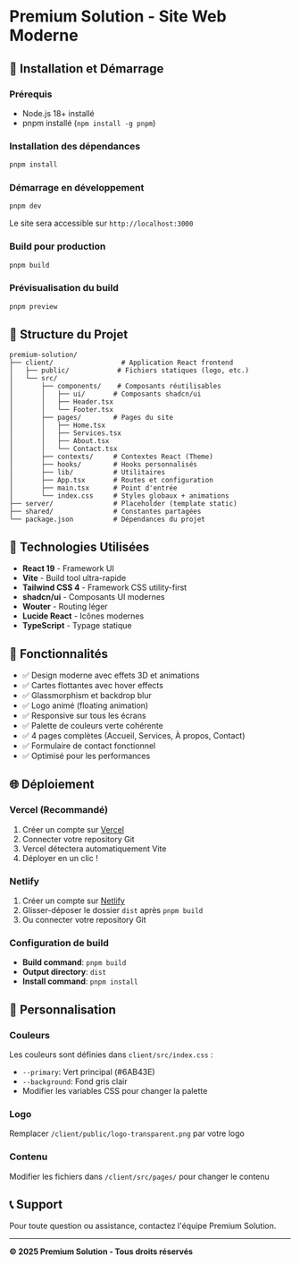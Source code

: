 # Premium Solution - Site Web Moderne

## 🚀 Installation et Démarrage

### Prérequis
- Node.js 18+ installé
- pnpm installé (`npm install -g pnpm`)

### Installation des dépendances
```bash
pnpm install
```

### Démarrage en développement
```bash
pnpm dev
```
Le site sera accessible sur `http://localhost:3000`

### Build pour production
```bash
pnpm build
```

### Prévisualisation du build
```bash
pnpm preview
```

## 📁 Structure du Projet

```
premium-solution/
├── client/                 # Application React frontend
│   ├── public/            # Fichiers statiques (logo, etc.)
│   └── src/
│       ├── components/    # Composants réutilisables
│       │   ├── ui/       # Composants shadcn/ui
│       │   ├── Header.tsx
│       │   └── Footer.tsx
│       ├── pages/        # Pages du site
│       │   ├── Home.tsx
│       │   ├── Services.tsx
│       │   ├── About.tsx
│       │   └── Contact.tsx
│       ├── contexts/     # Contextes React (Theme)
│       ├── hooks/        # Hooks personnalisés
│       ├── lib/          # Utilitaires
│       ├── App.tsx       # Routes et configuration
│       ├── main.tsx      # Point d'entrée
│       └── index.css     # Styles globaux + animations
├── server/               # Placeholder (template static)
├── shared/               # Constantes partagées
└── package.json          # Dépendances du projet
```

## 🎨 Technologies Utilisées

- **React 19** - Framework UI
- **Vite** - Build tool ultra-rapide
- **Tailwind CSS 4** - Framework CSS utility-first
- **shadcn/ui** - Composants UI modernes
- **Wouter** - Routing léger
- **Lucide React** - Icônes modernes
- **TypeScript** - Typage statique

## 🎯 Fonctionnalités

- ✅ Design moderne avec effets 3D et animations
- ✅ Cartes flottantes avec hover effects
- ✅ Glassmorphism et backdrop blur
- ✅ Logo animé (floating animation)
- ✅ Responsive sur tous les écrans
- ✅ Palette de couleurs verte cohérente
- ✅ 4 pages complètes (Accueil, Services, À propos, Contact)
- ✅ Formulaire de contact fonctionnel
- ✅ Optimisé pour les performances

## 🌐 Déploiement

### Vercel (Recommandé)
1. Créer un compte sur [Vercel](https://vercel.com)
2. Connecter votre repository Git
3. Vercel détectera automatiquement Vite
4. Déployer en un clic !

### Netlify
1. Créer un compte sur [Netlify](https://netlify.com)
2. Glisser-déposer le dossier `dist` après `pnpm build`
3. Ou connecter votre repository Git

### Configuration de build
- **Build command**: `pnpm build`
- **Output directory**: `dist`
- **Install command**: `pnpm install`

## 🎨 Personnalisation

### Couleurs
Les couleurs sont définies dans `client/src/index.css` :
- `--primary`: Vert principal (#6AB43E)
- `--background`: Fond gris clair
- Modifier les variables CSS pour changer la palette

### Logo
Remplacer `/client/public/logo-transparent.png` par votre logo

### Contenu
Modifier les fichiers dans `/client/src/pages/` pour changer le contenu

## 📞 Support

Pour toute question ou assistance, contactez l'équipe Premium Solution.

---

**© 2025 Premium Solution - Tous droits réservés**
